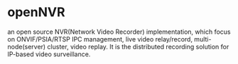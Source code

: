 openNVR
=======

an open source NVR(Network Video Recorder) implementation, which focus on ONVIF/PSIA/RTSP IPC management, live video relay/record, multi-node(server) cluster, video replay. It is the distributed recording solution for IP-based video surveillance.
